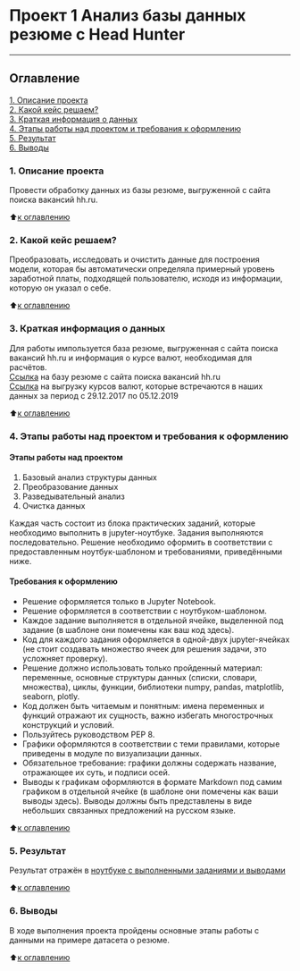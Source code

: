 # Проект 1 Анализ базы данных резюме c Head Hunter
---

## Оглавление
[1. Описание проекта](.README.md#Описание-проекта)  
[2. Какой кейс решаем?](.README.md#Какой-кейс-решаем?)  
[3. Краткая информация о данных](.README.md#Краткая-информация-о-данных)  
[4. Этапы работы над проектом и требования к оформлению](.README.md#Этапы-работы-над-проектом-и-требования-к-оформлению)  
[5. Результат](.README.md#Результат)  
[6. Выводы](.README.md#Выводы)  

### 1. Описание проекта
Провести обработку данных из базы резюме, выгруженной с сайта поиска вакансий hh.ru.

:arrow_up:[к оглавлению](.README.md#Оглавление)

### 2. Какой кейс решаем?
Преобразовать, исследовать и очистить данные для построения модели, которая бы автоматически определяла примерный уровень заработной платы, подходящей пользователю, исходя из информации, которую он указал о себе.

:arrow_up:[к оглавлению](.README.md#Оглавление)

### 3. Краткая информация о данных
Для работы импользуется база резюме, выгруженная с сайта поиска вакансий hh.ru и информация о курсе валют, необходимая для расчётов.  
[Ссылка](https://drive.google.com/file/d/1Kb78mAWYKcYlellTGhIjPI-bCcKbGuTn/view?usp=sharing) на базу резюме с сайта поиска вакансий hh.ru  
[Ссылка](https://lms.skillfactory.ru/assets/courseware/v1/15abf80f45a2f3e93c3274101b451c67/asset-v1:SkillFactory+DST-3.0+28FEB2021+type@asset+block/ExchangeRates.zip) на выгрузку курсов валют, которые встречаются в наших данных за период с 29.12.2017 по 05.12.2019


:arrow_up:[к оглавлению](.README.md#Оглавление)

### 4. Этапы работы над проектом и требования к оформлению
#### Этапы работы над проектом
1. Базовый анализ структуры данных
2. Преобразование данных
3. Разведывательный анализ
4. Очистка данных

Каждая часть состоит из блока практических заданий, которые необходимо выполнить в jupyter-ноутбуке. Задания выполняются последовательно. Решение необходимо оформить в соответствии с предоставленным ноутбук-шаблоном и требованиями, приведёнными ниже.

#### Требования к оформлению
* Решение оформляется только в Jupyter Notebook.
* Решение оформляется в соответствии с ноутбуком-шаблоном.
* Каждое задание выполняется в отдельной ячейке, выделенной под задание (в шаблоне они помечены как ваш код здесь).
* Код для каждого задания оформляется в одной-двух jupyter-ячейках (не стоит создавать множество ячеек для решения задачи, это усложняет проверку).
* Решение должно использовать только пройденный материал: переменные, основные структуры данных (списки, словари, множества), циклы, функции, библиотеки numpy, pandas, matplotlib, seaborn, plotly.
* Код должен быть читаемым и понятным: имена переменных и функций отражают их сущность, важно избегать многострочных конструкций и условий.
* Пользуйтесь руководством PEP 8.
* Графики оформляются в соответствии с теми правилами, которые приведены в модуле по визуализации данных.
* Обязательное требование: графики должны содержать название, отражающее их суть, и подписи осей.
* Выводы к графикам оформляются в формате Markdown под самим графиком в отдельной ячейке (в шаблоне они помечены как ваши выводы здесь). Выводы должны быть представлены в виде небольших связанных предложений на русском языке.

:arrow_up:[к оглавлению](.README.md#Оглавление)


### 5. Результат
Результат отражён в [ноутбуке с выполненными заданиями и выводами](https://github.com/KlenListwood/Project-1_hh-database/blob/Main(Project1)/Project_1/Project-1_Karpov.ipynb)

:arrow_up:[к оглавлению](.README.md#Оглавление)

### 6. Выводы
В ходе выполнения проекта пройдены основные этапы работы с данными на примере датасета о резюме.

:arrow_up:[к оглавлению](.README.md#Оглавление)